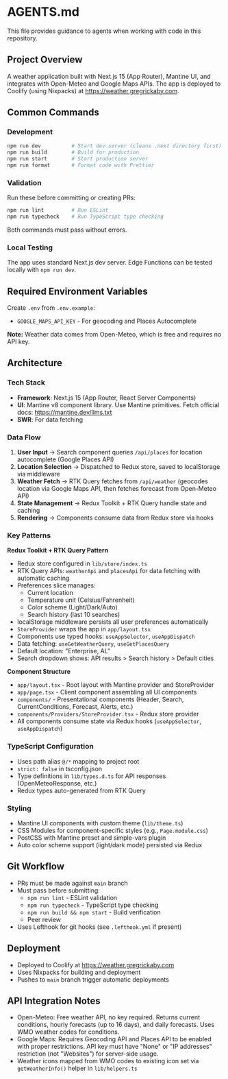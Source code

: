 # AGENTS.md

This file provides guidance to agents when working with code in this repository.

## Project Overview

A weather application built with Next.js 15 (App Router), Mantine UI, and integrates with Open-Meteo and Google Maps APIs. The app is deployed to Coolify (using Nixpacks) at <https://weather.gregrickaby.com>.

## Common Commands

### Development

```bash
npm run dev          # Start dev server (cleans .next directory first)
npm run build        # Build for production
npm run start        # Start production server
npm run format       # Format code with Prettier
```

### Validation

Run these before committing or creating PRs:

```bash
npm run lint         # Run ESLint
npm run typecheck    # Run TypeScript type checking
```

Both commands must pass without errors.

### Local Testing

The app uses standard Next.js dev server. Edge Functions can be tested locally with `npm run dev`.

## Required Environment Variables

Create `.env` from `.env.example`:

- `GOOGLE_MAPS_API_KEY` - For geocoding and Places Autocomplete

**Note:** Weather data comes from Open-Meteo, which is free and requires no API key.

## Architecture

### Tech Stack

- **Framework**: Next.js 15 (App Router, React Server Components)
- **UI**: Mantine v8 component library. Use Mantine primitives. Fetch official docs: <https://mantine.dev/llms.txt>
- **SWR**: For data fetching

### Data Flow

1. **User Input** → Search component queries `/api/places` for location autocomplete (Google Places API)
2. **Location Selection** → Dispatched to Redux store, saved to localStorage via middleware
3. **Weather Fetch** → RTK Query fetches from `/api/weather` (geocodes location via Google Maps API, then fetches forecast from Open-Meteo API)
4. **State Management** → Redux Toolkit + RTK Query handle state and caching
5. **Rendering** → Components consume data from Redux store via hooks

### Key Patterns

**Redux Toolkit + RTK Query Pattern**

- Redux store configured in `lib/store/index.ts`
- RTK Query APIs: `weatherApi` and `placesApi` for data fetching with automatic caching
- Preferences slice manages:
  - Current location
  - Temperature unit (Celsius/Fahrenheit)
  - Color scheme (Light/Dark/Auto)
  - Search history (last 10 searches)
- localStorage middleware persists all user preferences automatically
- `StoreProvider` wraps the app in `app/layout.tsx`
- Components use typed hooks: `useAppSelector`, `useAppDispatch`
- Data fetching: `useGetWeatherQuery`, `useGetPlacesQuery`
- Default location: "Enterprise, AL"
- Search dropdown shows: API results > Search history > Default cities

**Component Structure**

- `app/layout.tsx` - Root layout with Mantine provider and StoreProvider
- `app/page.tsx` - Client component assembling all UI components
- `components/` - Presentational components (Header, Search, CurrentConditions, Forecast, Alerts, etc.)
- `components/Providers/StoreProvider.tsx` - Redux store provider
- All components consume state via Redux hooks (`useAppSelector`, `useAppDispatch`)

### TypeScript Configuration

- Uses path alias `@/*` mapping to project root
- `strict: false` in tsconfig.json
- Type definitions in `lib/types.d.ts` for API responses (OpenMeteoResponse, etc.)
- Redux types auto-generated from RTK Query

### Styling

- Mantine UI components with custom theme (`lib/theme.ts`)
- CSS Modules for component-specific styles (e.g., `Page.module.css`)
- PostCSS with Mantine preset and simple-vars plugin
- Auto color scheme support (light/dark mode) persisted via Redux

## Git Workflow

- PRs must be made against `main` branch
- Must pass before submitting:
  - `npm run lint` - ESLint validation
  - `npm run typecheck` - TypeScript type checking
  - `npm run build && npm start` - Build verification
  - Peer review
- Uses Lefthook for git hooks (see `.lefthook.yml` if present)

## Deployment

- Deployed to Coolify at <https://weather.gregrickaby.com>
- Uses Nixpacks for building and deployment
- Pushes to `main` branch trigger automatic deployments

## API Integration Notes

- Open-Meteo: Free weather API, no key required. Returns current conditions, hourly forecasts (up to 16 days), and daily forecasts. Uses WMO weather codes for conditions.
- Google Maps: Requires Geocoding API and Places API to be enabled with proper restrictions. API key must have "None" or "IP addresses" restriction (not "Websites") for server-side usage.
- Weather icons mapped from WMO codes to existing icon set via `getWeatherInfo()` helper in `lib/helpers.ts`
